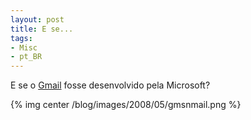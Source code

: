 ```yaml
---
layout: post
title: E se...
tags:
- Misc
- pt_BR
---
```

E se o [Gmail](http://gmail.com/) fosse desenvolvido pela Microsoft?

{% img center /blog/images/2008/05/gmsnmail.png %}